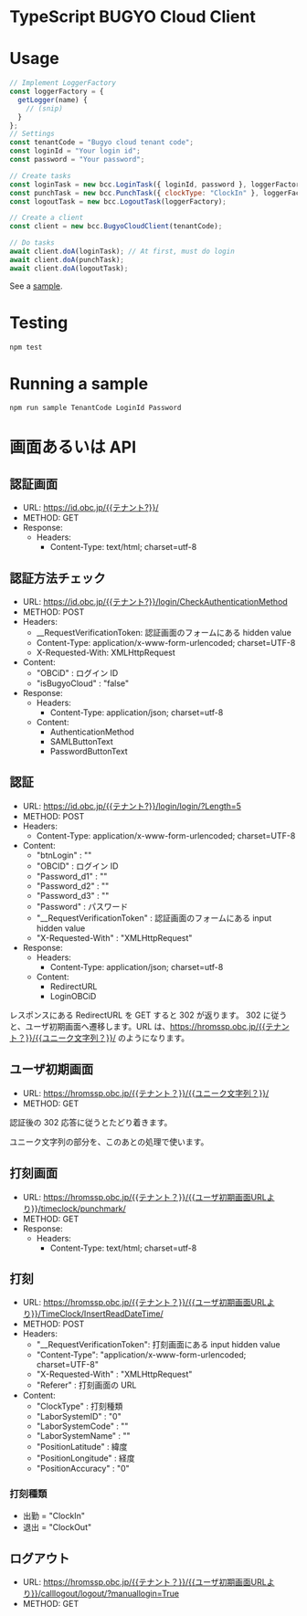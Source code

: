 # TypeScript BUGYO Cloud Client

# Usage

```js
// Implement LoggerFactory
const loggerFactory = {
  getLogger(name) {
    // (snip)
  }
};
// Settings
const tenantCode = "Bugyo cloud tenant code";
const loginId = "Your login id";
const password = "Your password";

// Create tasks
const loginTask = new bcc.LoginTask({ loginId, password }, loggerFactory);
const punchTask = new bcc.PunchTask({ clockType: "ClockIn" }, loggerFactory);
const logoutTask = new bcc.LogoutTask(loggerFactory);

// Create a client
const client = new bcc.BugyoCloudClient(tenantCode);

// Do tasks
await client.doA(loginTask); // At first, must do login
await client.doA(punchTask);
await client.doA(logoutTask);
```

See a [sample](/scripts/sample.js).

# Testing

```bash
npm test
```

# Running a sample

```bash
npm run sample TenantCode LoginId Password
```

# 画面あるいは API

## 認証画面

- URL: https://id.obc.jp/{{テナント?}}/
- METHOD: GET
- Response:
  - Headers:
    - Content-Type: text/html; charset=utf-8

## 認証方法チェック

- URL: https://id.obc.jp/{{テナント?}}/login/CheckAuthenticationMethod
- METHOD: POST
- Headers:
  - \_\_RequestVerificationToken: 認証画面のフォームにある hidden value
  - Content-Type: application/x-www-form-urlencoded; charset=UTF-8
  - X-Requested-With: XMLHttpRequest
- Content:
  - "OBCiD" : ログイン ID
  - "isBugyoCloud" : "false"
- Response:
  - Headers:
    - Content-Type: application/json; charset=utf-8
  - Content:
    - AuthenticationMethod
    - SAMLButtonText
    - PasswordButtonText

## 認証

- URL: https://id.obc.jp/{{テナント?}}/login/login/?Length=5
- METHOD: POST
- Headers:
  - Content-Type: application/x-www-form-urlencoded; charset=UTF-8
- Content:
  - "btnLogin" : ""
  - "OBCID" : ログイン ID
  - "Password_d1" : ""
  - "Password_d2" : ""
  - "Password_d3" : ""
  - "Password" : パスワード
  - "\_\_RequestVerificationToken" : 認証画面のフォームにある input hidden value
  - "X-Requested-With" : "XMLHttpRequest"
- Response:
  - Headers:
    - Content-Type: application/json; charset=utf-8
  - Content:
    - RedirectURL
    - LoginOBCiD

レスポンスにある RedirectURL を GET すると 302 が返ります。
302 に従うと、ユーザ初期画面へ遷移します。URL は、https://hromssp.obc.jp/{{テナント？}}/{{ユニーク文字列？}}/ のようになります。

## ユーザ初期画面

- URL: https://hromssp.obc.jp/{{テナント？}}/{{ユニーク文字列？}}/
- METHOD: GET

認証後の 302 応答に従うとたどり着きます。

ユニーク文字列の部分を、このあとの処理で使います。

## 打刻画面

- URL: https://hromssp.obc.jp/{{テナント？}}/{{ユーザ初期画面URLより}}/timeclock/punchmark/
- METHOD: GET
- Response:
  - Headers:
    - Content-Type: text/html; charset=utf-8

## 打刻

- URL: https://hromssp.obc.jp/{{テナント？}}/{{ユーザ初期画面URLより}}/TimeClock/InsertReadDateTime/
- METHOD: POST
- Headers:
  - "\_\_RequestVerificationToken": 打刻画面にある input hidden value
  - "Content-Type": "application/x-www-form-urlencoded; charset=UTF-8"
  - "X-Requested-With" : "XMLHttpRequest"
  - "Referer" : 打刻画面の URL
- Content:
  - "ClockType" : 打刻種類
  - "LaborSystemID" : "0"
  - "LaborSystemCode" : ""
  - "LaborSystemName" : ""
  - "PositionLatitude" : 緯度
  - "PositionLongitude" : 経度
  - "PositionAccuracy" : "0"

### 打刻種類

- 出勤 = "ClockIn"
- 退出 = "ClockOut"

## ログアウト

- URL: https://hromssp.obc.jp/{{テナント？}}/{{ユーザ初期画面URLより}}/calllogout/logout/?manuallogin=True
- METHOD: GET
